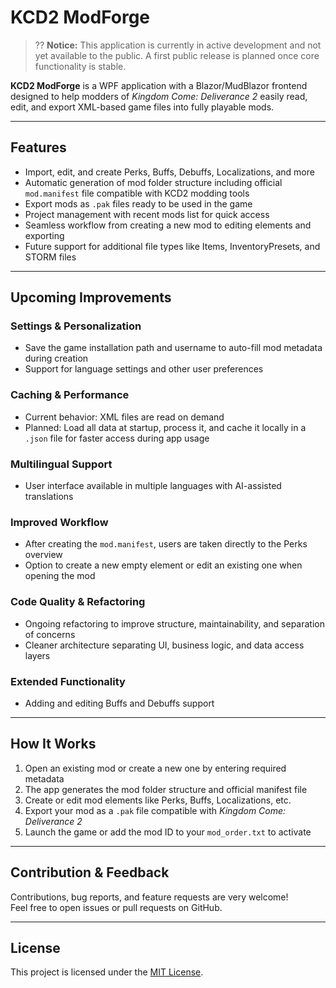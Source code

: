# KCD2 ModForge

> ?? **Notice:** This application is currently in active development and not yet available to the public. A first public release is planned once core functionality is stable.

**KCD2 ModForge** is a WPF application with a Blazor/MudBlazor frontend designed to help modders of *Kingdom Come: Deliverance 2* easily read, edit, and export XML-based game files into fully playable mods.

---

## Features

- Import, edit, and create Perks, Buffs, Debuffs, Localizations, and more  
- Automatic generation of mod folder structure including official `mod.manifest` file compatible with KCD2 modding tools  
- Export mods as `.pak` files ready to be used in the game  
- Project management with recent mods list for quick access  
- Seamless workflow from creating a new mod to editing elements and exporting  
- Future support for additional file types like Items, InventoryPresets, and STORM files

---

## Upcoming Improvements

### Settings & Personalization
- Save the game installation path and username to auto-fill mod metadata during creation  
- Support for language settings and other user preferences

### Caching & Performance
- Current behavior: XML files are read on demand  
- Planned: Load all data at startup, process it, and cache it locally in a `.json` file for faster access during app usage

### Multilingual Support
- User interface available in multiple languages with AI-assisted translations

### Improved Workflow
- After creating the `mod.manifest`, users are taken directly to the Perks overview  
- Option to create a new empty element or edit an existing one when opening the mod

### Code Quality & Refactoring
- Ongoing refactoring to improve structure, maintainability, and separation of concerns  
- Cleaner architecture separating UI, business logic, and data access layers

### Extended Functionality
- Adding and editing Buffs and Debuffs support

---

## How It Works

1. Open an existing mod or create a new one by entering required metadata  
2. The app generates the mod folder structure and official manifest file  
3. Create or edit mod elements like Perks, Buffs, Localizations, etc.  
4. Export your mod as a `.pak` file compatible with *Kingdom Come: Deliverance 2*  
5. Launch the game or add the mod ID to your `mod_order.txt` to activate

---

## Contribution & Feedback

Contributions, bug reports, and feature requests are very welcome!  
Feel free to open issues or pull requests on GitHub.

---

## License

This project is licensed under the [MIT License](Licence).
